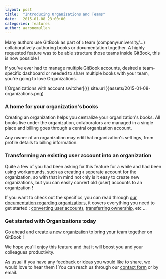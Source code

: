 ```yaml
---
layout: post
title:  "Introducing Organizations and Teams"
date:   2015-01-08 23:00:00
categories: features
author: aaronomullan
---
```


Many authors use GitBook as part of a team (company/university/...) collaboratively authoring books or documentation together. A highly requested feature was to be able structure those teams inside GitBook, this is now possible !

<!-- more -->

If you've ever had to manage multiple GitBook accounts, desired a team-specific dashboard or needed to share multiple books with your team, you're going to love Organizations.

![Organizations with account switcher]({{ site.url }}assets/2015-01-08-organizations.png)

### A home for your organization's books

Creating an organization helps you centralize your organization's books. All books live under the organization, collaborators are managed in a single place and billing goes through a central organization account.

Any owner of an organization may edit that organization's settings, from profile details to billing information.

### Transforming an existing user account into an organization

Quite a few of you had been asking for this feature for a while and had been using workarounds, such as creating a seperate account for the organization, so with that in mind not only is it easy to create new organizations, but you can easily convert old (user) accounts to an organization !

If you want to check out the specifics, you can read through [our documentation regarding organizations](http://help.gitbook.io/platform/organizations/README.html), it covers everything you need to get started : [converting user accounts](http://help.gitbook.io/platform/organizations/convert.html), [transferring ownership](http://help.gitbook.io/platform/organizations/ownership.html), etc ...

### Get started with Organizations today

Go ahead and [create a new organization](https://www.gitbook.com/organizations/new) to bring your team together on GitBook !


We hope you'll enjoy this feature and that it will boost you and your colleagues productivity.

As usual if you have any feedback or ideas you would like to share, we would love to hear them !
You can reach us through our [contact form](https://www.gitbook.com/contact) or by email.
